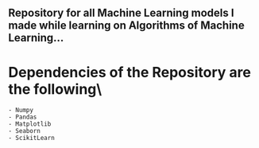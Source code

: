 ## Repository for all Machine Learning models I made while learning on Algorithms of Machine Learning...


# Dependencies of the Repository are the following\
    - Numpy
    - Pandas
    - Matplotlib
    - Seaborn
    - ScikitLearn
